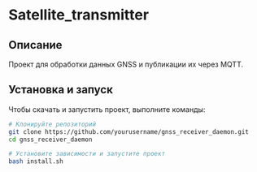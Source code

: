 # Satellite_transmitter

## Описание
Проект для обработки данных GNSS и публикации их через MQTT.

## Установка и запуск
Чтобы скачать и запустить проект, выполните команды:

```bash
# Клонируйте репозиторий
git clone https://github.com/yourusername/gnss_receiver_daemon.git
cd gnss_receiver_daemon

# Установите зависимости и запустите проект
bash install.sh
